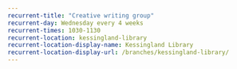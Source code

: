 ```yaml
---
recurrent-title: "Creative writing group"
recurrent-day: Wednesday every 4 weeks
recurrent-times: 1030-1130
recurrent-location: kessingland-library
recurrent-location-display-name: Kessingland Library
recurrent-location-display-url: /branches/kessingland-library/
---
```

